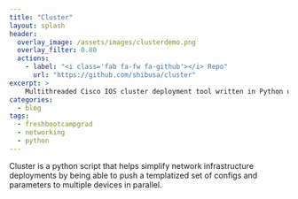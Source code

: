 ```yaml
---
title: "Cluster"
layout: splash
header:
  overlay_image: /assets/images/clusterdemo.png
  overlay_filter: 0.80
  actions:
    - label: "<i class='fab fa-fw fa-github'></i> Repo"
      url: "https://github.com/shibusa/cluster"
excerpt: >
    Multithreaded Cisco IOS cluster deployment tool written in Python using NAPALM library.
categories:
  - blog
tags:
  - freshbootcampgrad
  - networking
  - python
---
```


Cluster is a python script that helps simplify network infrastructure deployments by being able to push a templatized set of configs and parameters to multiple devices in parallel.